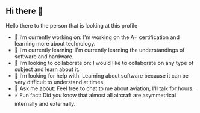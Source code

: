 ## Hi there 👋
Hello there to the person that is looking at this profile



- 🔭 I’m currently working on: I'm working on the A+ certification and learning more about technology.
- 🌱 I’m currently learning: I'm currently learning the understandings of software and hardware.
- 👯 I’m looking to collaborate on: I would like to collaborate on any type of subject and learn about it. 
- 🤔 I’m looking for help with: Learning about software because it can be very difficult to understand at times.
- 💬 Ask me about: Feel free to chat to me about aviation, I'll talk for hours.
- ⚡ Fun fact: Did you know that almost all aircraft are asymmetrical internally and externally.
